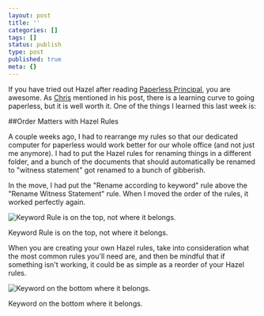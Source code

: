 ```yaml
---
layout: post
title: ''
categories: []
tags: []
status: publish
type: post
published: true
meta: {}
---
```


If you have tried out Hazel after reading 
[Paperless Principal](http://itunes.apple.com/us/book/paperless-principal/id558201943?ls=1), you are awesome. As 
[Chris](http://practicaltheory.org/blog/2012/09/22/the-paperless-principal/) mentioned in his post, there is a learning curve to going paperless, but it is well worth it. One of the things I learned this last week is:


##Order Matters with Hazel Rules



A couple weeks ago, I had to rearrange my rules so that our dedicated computer for paperless would work better for our whole office (and not just me anymore). I had to put the Hazel rules for renaming things in a different folder, and a bunch of the documents that should automatically be renamed to "witness statement" got renamed to a bunch of gibberish.


In the move, I had put the "Rename according to keyword" rule above the "Rename Witness Statement" rule. When I moved the order of the rules, it worked perfectly again.










































 

  
  
    
![​Keyword Rule is on the top, not where it belongs.&nbsp;](/squarespace_images/content_v1_4fffa949e4b0b4590d67b4e7_1348372483668-Y1C50UFI5BC2F3FEDU4W_keyword+up.png_)
        
          
        

        
          
          
​Keyword Rule is on the top, not where it belongs. 
  




When you are creating your own Hazel rules, take into consideration what the most common rules you'll need are, and then be mindful that if something isn't working, it could be as simple as a reorder of your Hazel rules.










































 

  
  
    
![​Keyword on the bottom where it belongs.](/squarespace_images/content_v1_4fffa949e4b0b4590d67b4e7_1348372638315-0UMON75F0Q0N3CK3ZO7S_Keyword+down.png_)
        
          
        

        
          
          
​Keyword on the bottom where it belongs.
